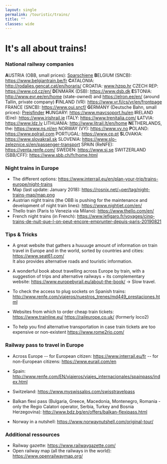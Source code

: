 ```yaml
---
layout: single
permalink: /touristic/trains/
title: ""
classes: wide
---
```


# It's all about trains!

### National railway companies 

**A**USTRIA (OBB, small prices): [Sparschiene](https://www.oebb.at/en/tickets-kundenkarten/oesterreich-europa/sparschiene.html)
**B**ELGIUM (SNCB): https://www.belgiantrain.be/fr
**C**ATALONIA: http://rodalies.gencat.cat/en/horaris/
CROATIA: www.hzpp.hr 
CZECH REP: https://www.cd.cz/en/
**D**ENMARK (DSB): https://www.dsb.dk
**E**STONIA: http://www.evr.ee/en/home (state-owned) and https://elron.ee/en/ (around Tallin, private company)
**F**INLAND (VR): https://www.vr.fi/cs/vr/en/frontpage
FRANCE (SNCB): https://www.oui.sncf/
**G**ERMANY (Deutsche Bahn, small prices): [Preisfinder](https://ps.bahn.de/preissuche/preissuche/psc_start.post?dbkanal_007=L01_S01_D001_KIN0014_sparpreisfinder-content-button_LZ03#stay)
**H**UNGARY: https://www.mavcsoport.hu/en
**I**RELAND (Eire): https://www.irishrail.ie
ITALY: https://www.trenitalia.com/
**L**ATVIA: https://www.ldz.lv 
LITHUANIA: http://www.litrail.lt/en/home
**N**ETHERLANDS, the: https://www.ns.nl/en
NORWAY (VY): https://www.vy.no
**P**OLAND: https://www.polrail.com
PORTUGAL: https://www.cp.pt 
**S**LOVAKIA: https://www.slovakrail.sk
SLOVENIA: https://www.slo-zeleznice.si/en/passenger-transport
SPAIN (ReNFE): https://venta.renfe.com/ 
SWEDEN: https://www.sj.se 
SWITZERLAND (SBB/CFF): https://www.sbb.ch/fr/home.html

### Night trains in Europe
- The different options: https://www.interrail.eu/en/plan-your-trip/trains-europe/night-trains
- Map (last update: January 2018): https://rosnix.net/~per/tag/night-trains-map/map.png
- Austrian night trains (the OBB is pushing for the maintenance and development of night train lines): https://www.nightjet.com/en/
- Thello train (Paris to Venezia via Milano): https://www.thello.com/en/
- French night trains (in French): https://www.lefigaro.fr/voyages/cinq-trains-de-nuit-que-l-on-peut-encore-emprunter-depuis-paris-20190821


### Tips & Tricks

- A great website that gathers a huuuuge amount of information on train travel in Europe and in the world, sorted by countries and cities: https://www.seat61.com/  
It also provides alternative roads and touristic information.

- A wonderful book about travelling across Europe by train, with a suggestion of trips and alternative railways + its complementary website: https://www.europebyrail.eu/about-the-book/ -> Slow travel. 


- To check the access to plug sockets on Spanish trains: http://www.renfe.com/viajeros/nuestros_trenes/md449_prestaciones.html

- Websites from which to order cheap train tickets:
https://www.trainline.eu/
https://raileurope.co.uk/ (formerly loco2)

- To help you find alternative transportation in case train tickets are too expensive or non-existent
https://www.rome2rio.com/


### Railway pass to travel in Europe
- Across Europe
-- for European citizen: https://www.interrail.eu/fr
-- for non-European citizens: https://www.eurail.com/en

- Spain: http://www.renfe.com/EN/viajeros/viajes_internacionales/spainpass/index.html
- Switzeland: https://www.myswissalps.com/swisstravelpass
- Balkan flexi pass (Bulgaria, Greece, Macedonia, Montenegro, Romania -only the Regio Calatori operator, Serbia, Turkey and Bosnia Herzegovina): http://www.bdz.bg/en/offers/balkan-flexipass.html
- Norway in a nutshell: https://www.norwaynutshell.com/original-tour/


### Additional ressources
- Railway gazette: https://www.railwaygazette.com/
- Open railway map (all the railways in the world): https://www.openrailwaymap.org/




